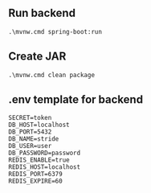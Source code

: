 ## Run backend
```
.\mvnw.cmd spring-boot:run
```
## Create JAR
```
.\mvnw.cmd clean package
```

## .env template for backend
```
SECRET=token
DB_HOST=localhost
DB_PORT=5432
DB_NAME=stride
DB_USER=user
DB_PASSWORD=password
REDIS_ENABLE=true
REDIS_HOST=localhost
REDIS_PORT=6379
REDIS_EXPIRE=60
```
